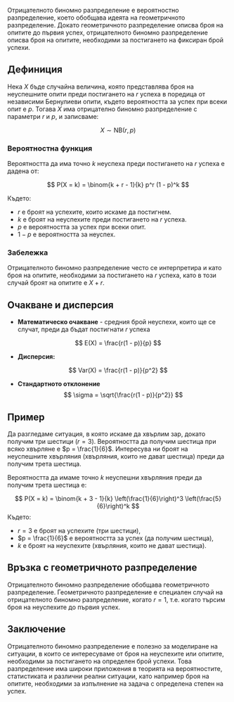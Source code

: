 Отрицателното биномно разпределение е вероятностно разпределение, което обобщава идеята на геометричното разпределение. Докато геометричното разпределение описва броя на опитите до първия успех, отрицателното биномно разпределение описва броя на опитите, необходими за постигането на фиксиран брой успехи.

## Дефиниция

Нека $X$ бъде случайна величина, която представлява броя на неуспешните опити преди постигането на $r$ успеха в поредица от независими Бернулиеви опити, където вероятността за успех при всеки опит е $p$. Тогава $X$ има отрицателно биномно разпределение с параметри $r$ и $p$, и записваме:

$$
X \sim \text{NB}(r, p)
$$

### Вероятностна функция

Вероятността да има точно $k$ неуспеха преди постигането на $r$ успеха е дадена от:

$$
P(X = k) = \binom{k + r - 1}{k} p^r (1 - p)^k
$$

Където:
- $r$ е броят на успехите, които искаме да постигнем.
- $k$ е броят на неуспехите преди постигането на $r$ успеха.
- $p$ е вероятността за успех при всеки опит.
- $1 - p$ е вероятността за неуспех.

### Забележка

Отрицателното биномно разпределение често се интерпретира и като броя на опитите, необходими за постигането на $r$ успеха, като в този случай броят на опитите е $X + r$.

## Очакване и дисперсия

- **Математическо очакване** - средния брой неуспехи, които ще се случат, преди да бъдат постигнати $r$ успеха

$$
E(X) = \frac{r(1 - p)}{p}
$$

- **Дисперсия:**

$$
Var(X) = \frac{r(1 - p)}{p^2}
$$
- **Стандартното отклонение** $$ \sigma = \sqrt{\frac{r(1 - p)}{p^2}} $$
## Пример

Да разгледаме ситуация, в която искаме да хвърлим зар, докато получим три шестици ($r = 3$). Вероятността да получим шестица при всяко хвърляне е $p = \frac{1}{6}$. Интересува ни броят на неуспешните хвърляния (хвърляния, които не дават шестица) преди да получим трета шестица.

Вероятността да имаме точно $k$ неуспешни хвърляния преди да получим трета шестица е:

$$
P(X = k) = \binom{k + 3 - 1}{k} \left(\frac{1}{6}\right)^3 \left(\frac{5}{6}\right)^k
$$
Където:
- $r = 3$ е броят на успехите (три шестици),
- $p = \frac{1}{6}$ е вероятността за успех (да получим шестица),
- $k$ е броят на неуспехите (хвърляния, които не дават шестица).

## Връзка с геометричното разпределение

Отрицателното биномно разпределение обобщава геометричното разпределение. Геометричното разпределение е специален случай на отрицателното биномно разпределение, когато $r = 1$, т.е. когато търсим броя на неуспехите до първия успех.

## Заключение

Отрицателното биномно разпределение е полезно за моделиране на ситуации, в които се интересуваме от броя на неуспехите или опитите, необходими за постигането на определен брой успехи. Това разпределение има широки приложения в теорията на вероятностите, статистиката и различни реални ситуации, като например броя на опитите, необходими за изпълнение на задача с определена степен на успех.
